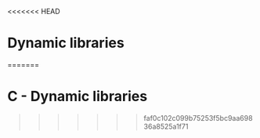 <<<<<<< HEAD
# Dynamic libraries
=======
# C - Dynamic libraries
>>>>>>> faf0c102c099b75253f5bc9aa69836a8525a1f71

